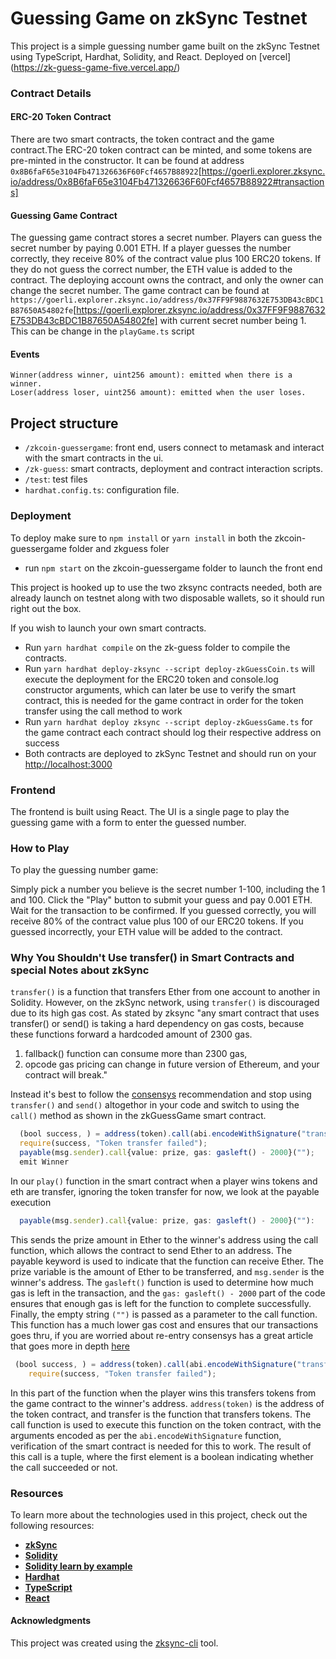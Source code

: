 # Guessing Game on zkSync Testnet
This project is a simple guessing number game built on the zkSync Testnet using TypeScript, Hardhat, Solidity, and React.
Deployed on [vercel] (https://zk-guess-game-five.vercel.app/)

### Contract Details
#### ERC-20 Token Contract
There are two smart contracts, the token contract and the game contract.The ERC-20 token contract can be minted, and some tokens are pre-minted in the constructor. It can be found at address `0x8B6faF65e3104Fb471326636F60Fcf4657B88922`[https://goerli.explorer.zksync.io/address/0x8B6faF65e3104Fb471326636F60Fcf4657B88922#transactions]

#### Guessing Game Contract
The guessing game contract stores a secret number. Players can guess the secret number by paying 0.001 ETH. If a player guesses the number correctly, they receive 80% of the contract value plus 100 ERC20 tokens. If they do not guess the correct number, the ETH value is added to the contract. The deploying account owns the contract, and only the owner can change the secret number. The game contract can be found at `https://goerli.explorer.zksync.io/address/0x37FF9F9887632E753DB43cBDC1B87650A54802fe`[https://goerli.explorer.zksync.io/address/0x37FF9F9887632E753DB43cBDC1B87650A54802fe] with current secret number being 1. This can be change in the `playGame.ts` script

#### Events
```solidity
Winner(address winner, uint256 amount): emitted when there is a winner.
Loser(address loser, uint256 amount): emitted when the user loses.
```

## Project structure

- `/zkcoin-guessergame`: front end, users connect to metamask and interact with the smart contracts in the ui.
- `/zk-guess`: smart contracts, deployment and contract interaction scripts.
- `/test`: test files
- `hardhat.config.ts`: configuration file.


### Deployment
To deploy make sure to `npm install` or `yarn install` in both the zkcoin-guessergame folder and zkguess foler
- run `npm start` on the zkcoin-guessergame folder to launch the front end

This project is hooked up to use the two zksync contracts needed, both are already launch on testnet along with two disposable wallets, so it should run right out the box.

If you wish to launch your own smart contracts.
- Run `yarn hardhat compile`  on the zk-guess folder to compile the contracts. 
- Run `yarn hardhat deploy-zksync --script deploy-zkGuessCoin.ts` will execute the deployment for the ERC20 token and console.log constructor arguments, which can later be use to verify the smart contract, this is needed for the game contract in order for the token transfer using the call method to work
- Run `yarn hardhat deploy zksync --script deploy-zkGuessGame.ts` for the game contract each contract should log  their respective address on success
- Both contracts are deployed to zkSync Testnet and should run on your [http://localhost:3000](http://localhost:3000)

### Frontend
The frontend is built using React. The UI is a single page to play the guessing game with a form to enter the guessed number.

### How to Play
To play the guessing number game:

Simply pick a number you believe is the secret number 1-100, including the 1 and 100. Click the "Play" button to submit your guess and pay 0.001 ETH.
Wait for the transaction to be confirmed.
If you guessed correctly, you will receive 80% of the contract value plus 100 of our ERC20 tokens. If you guessed incorrectly, your ETH value will be added to the contract.

### Why You Shouldn't Use transfer() in Smart Contracts and special Notes about zkSync
`transfer()` is a function that transfers Ether from one account to another in Solidity. However, on the zkSync network, using `transfer()` is discouraged due to its high gas cost.
As stated by zksync "any smart contract that uses transfer() or send() is taking a hard dependency on gas costs, because these functions forward a hardcoded amount of 2300 gas.
1) fallback() function can consume more than 2300 gas, 
2) opcode gas pricing can change in future version of Ethereum, and your contract will break." 

Instead it's best to follow the [consensys](https://consensys.net/diligence/blog/2019/09/stop-using-soliditys-transfer-now/) recommendation and stop using `transfer()` and `send()` altogethor in your code and switch to using the `call()` method as shown in the zkGuessGame smart contract.
```typescript
  (bool success, ) = address(token).call(abi.encodeWithSignature("transfer(address,uint256)", msg.sender, tokens));
  require(success, "Token transfer failed");
  payable(msg.sender).call{value: prize, gas: gasleft() - 2000}("");
  emit Winner
```
In our `play()` function in the smart contract when a player wins tokens and eth are transfer, ignoring the token transfer for now, we look at the payable execution
```ts
  payable(msg.sender).call{value: prize, gas: gasleft() - 2000}(""):
```
This sends the prize amount in Ether to the winner's address using the call function, which allows the contract to send Ether to an address. The payable keyword is used to indicate that the function can receive Ether. The prize variable is the amount of Ether to be transferred, and `msg.sender` is the winner's address. The `gasleft()` function is used to determine how much gas is left in the transaction, and the `gas: gasleft() - 2000` part of the code ensures that enough gas is left for the function to complete successfully. Finally, the empty string `("")` is passed as a parameter to the call function. This function has a much lower gas cost and ensures that our transactions goes thru, if you are worried about re-entry consensys has a great article that goes more in depth [here](https://consensys.net/diligence/blog/2019/09/stop-using-soliditys-transfer-now/)

```typescript
 (bool success, ) = address(token).call(abi.encodeWithSignature("transfer(address,uint256)", msg.sender, tokens));
    require(success, "Token transfer failed");
```
In this part of the function when the player wins this transfers tokens from the game contract to the winner's address. `address(token)` is the address of the token contract, and transfer is the function that transfers tokens. The call function is used to execute this function on the token contract, with the arguments encoded as per the `abi.encodeWithSignature` function, verification of the smart contract is needed for this to work. The result of this call is a tuple, where the first element is a boolean indicating whether the call succeeded or not.

### Resources
To learn more about the technologies used in this project, check out the following resources:


- **[zkSync](https://era.zksync.io/docs/dev/)**
- **[Solidity](https://docs.soliditylang.org/en/latest/)**
- **[Solidity learn by example](https://solidity-by-example.org/)**
- **[Hardhat](https://hardhat.org/docs)**
- **[TypeScript](https://www.typescriptlang.org/docs/handbook/intro.html)**
- **[React](https://react.dev/learn)**

#### Acknowledgments 
This project was created using the [zksync-cli](https://era.zksync.io/docs/api/tools/zksync-cli/) tool.







